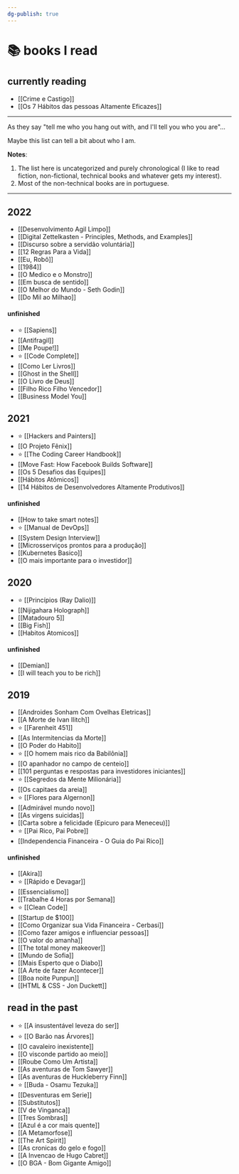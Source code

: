 ```yaml
---
dg-publish: true
---
```

# 📚 books I read

## currently reading

- [[Crime e Castigo]]
- [[Os 7 Hábitos das pessoas Altamente Eficazes]]

---

As they say "tell me who you hang out with, and I'll tell you who you are"...

Maybe this list can tell a bit about who I am.

**Notes**:

1. The list here is uncategorized and purely chronological (I like to read fiction, non-fictional, technical books and whatever gets my interest).
2. Most of the non-technical books are in portuguese.

---

## 2022

- [[Desenvolvimento Agil Limpo]]
- [[Digital Zettelkasten - Principles, Methods, and Examples]]
- [[Discurso sobre a servidão voluntária]]
- [[12 Regras Para a Vida]]
- [[Eu, Robô]]
- [[1984]]
- [[O Medico e o Monstro]]
- [[Em busca de sentido]]
- [[O Melhor do Mundo - Seth Godin]]
- [[Do Mil ao Milhao]]

#### unfinished

- ⭐ [[Sapiens]]
- [[Antifragil]]
- [[Me Poupe!]]
- ⭐ [[Code Complete]]
- [[Como Ler Livros]]
- [[Ghost in the Shell]]
- [[O Livro de Deus]]
- [[Filho Rico Filho Vencedor]]
- [[Business Model You]]



## 2021

- ⭐ [[Hackers and Painters]]
- [[O Projeto Fênix]]
- ⭐ [[The Coding Career Handbook]]
- [[Move Fast: How Facebook Builds Software]]
- [[Os 5 Desafios das Equipes]]
- [[Hábitos Atômicos]]
- [[14 Hábitos de Desenvolvedores Altamente Produtivos]]


#### unfinished

- [[How to take smart notes]]
- ⭐ [[Manual de DevOps]]
- [[System Design Interview]]
- [[Microsserviços prontos para a produção]]
- [[Kubernetes Basico]]
- [[O mais importante para o investidor]]



## 2020

- ⭐ [[Princípios (Ray Dalio)]]
- [[Nijigahara Holograph]]
- [[Matadouro 5]]
- [[Big Fish]]
- [[Habitos Atomicos]]

#### unfinished

- [[Demian]]
- [[I will teach you to be rich]]


## 2019

- [[Androides Sonham Com Ovelhas Eletricas]]
- [[A Morte de Ivan Ilitch]]
- ⭐ [[Farenheit 451]]
- [[As Intermitencias da Morte]]
- [[O Poder do Habito]]
- ⭐ [[O homem mais rico da Babilônia]]
- [[O apanhador no campo de centeio]]
- [[101 perguntas e respostas para investidores iniciantes]]
- ⭐ [[Segredos da Mente Milionária]]
- [[Os capitaes da areia]]
- ⭐ [[Flores para Algernon]]
- [[Admirável mundo novo]]
- [[As virgens suicidas]]
- [[Carta sobre a felicidade (Epicuro para Meneceu)]]
- ⭐ [[Pai Rico, Pai Pobre]]
- [[Independencia Financeira - O Guia do Pai Rico]]


#### unfinished

- [[Akira]]
- ⭐ [[Rápido e Devagar]]
- [[Essencialismo]]
- [[Trabalhe 4 Horas por Semana]]
- ⭐ [[Clean Code]]
- [[Startup de $100]]
- [[Como Organizar sua Vida Financeira - Cerbasi]]
- [[Como fazer amigos e influenciar pessoas]]
- [[O valor do amanha]]
- [[The total money makeover]]
- [[Mundo de Sofia]]
- [[Mais Esperto que o Diabo]]
- [[A Arte de fazer Acontecer]]
- [[Boa noite Punpun]]
- [[HTML & CSS - Jon Duckett]]


## read in the past

- ⭐ [[A insustentável leveza do ser]]
- ⭐ [[O Barão nas Árvores]]
- [[O cavaleiro inexistente]]
- [[O visconde partido ao meio]]
- [[Roube Como Um Artista]]
- [[As aventuras de Tom Sawyer]]
- [[As aventuras de Huckleberry Finn]]
- ⭐ [[Buda - Osamu Tezuka]]
- [[Desventuras em Serie]]
- [[Substitutos]]
- [[V de Vinganca]]
- [[Tres Sombras]]
- [[Azul é a cor mais quente]]
- [[A Metamorfose]]
- [[The Art Spirit]]
- [[As cronicas do gelo e fogo]]
- [[A Invencao de Hugo Cabret]]
- [[O BGA - Bom Gigante Amigo]]